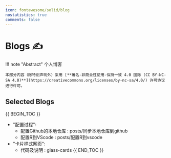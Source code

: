 ```yaml
---
icon: fontawesome/solid/blog
nostatistics: true
comments: false
---
```

# Blogs ✍

!!! note "Abstract"
    个人博客

    本部分内容（除特别声明外）采用 [**署名-非商业性使用-保持一致 4.0 国际 (CC BY-NC-SA 4.0)**](https://creativecommons.org/licenses/by-nc-sa/4.0/) 许可协议进行许可。

## Selected Blogs

{{ BEGIN_TOC }}
- "配置过程":
    - 配置Github的本地仓库 : posts/同步本地仓库到github
    - 配置R到VScode : posts/配置R到vscode
- "卡片样式网页":
    - 代码及说明 : glass-cards
{{ END_TOC }}
